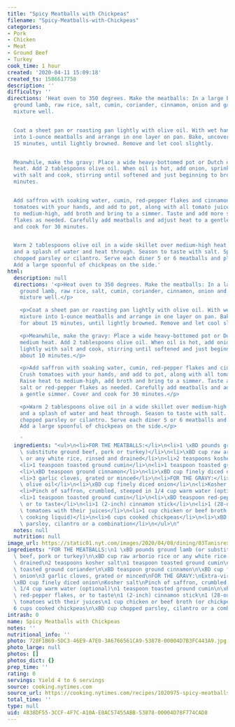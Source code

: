 ```yaml
---
title: "Spicy Meatballs with Chickpeas"
filename: "Spicy-Meatballs-with-Chickpeas"
categories:
- Pork
- Chicken
- Meat
- Ground Beef
- Turkey
cook_time: 1 hour
created: '2020-04-11 15:09:18'
created_ts: 1586617758
description: ''
difficulty: ''
directions: 'Heat oven to 350 degrees. Make the meatballs: In a large bowl, combine
  ground lamb, raw rice, salt, cumin, coriander, cinnamon, onion and garlic. Knead
  mixture well.


  Coat a sheet pan or roasting pan lightly with olive oil. With wet hands, form mixture
  into 1-ounce meatballs and arrange in one layer on pan. Bake, uncovered, for about
  15 minutes, until lightly browned. Remove and let cool slightly.


  Meanwhile, make the gravy: Place a wide heavy-bottomed pot or Dutch oven over medium
  heat. Add 2 tablespoons olive oil. When oil is hot, add onion, sprinkle lightly
  with salt and cook, stirring until softened and just beginning to brown, about 10
  minutes.


  Add saffron with soaking water, cumin, red-pepper flakes and cinnamon stick. Crush
  tomatoes with your hands, and add to pot, along with all tomato juices. Raise heat
  to medium-high, add broth and bring to a simmer. Taste and add more salt or red-pepper
  flakes as needed. Carefully add meatballs and adjust heat to a gentle simmer. Cover
  and cook for 30 minutes.


  Warm 2 tablespoons olive oil in a wide skillet over medium-high heat. Add chickpeas
  and a splash of water and heat through. Season to taste with salt. Sprinkle with
  chopped parsley or cilantro. Serve each diner 5 or 6 meatballs and plenty of gravy.
  Add a large spoonful of chickpeas on the side.'
html:
  description: null
  directions: '<p>Heat oven to 350 degrees. Make the meatballs: In a large bowl, combine
    ground lamb, raw rice, salt, cumin, coriander, cinnamon, onion and garlic. Knead
    mixture well.</p>

    <p>Coat a sheet pan or roasting pan lightly with olive oil. With wet hands, form
    mixture into 1-ounce meatballs and arrange in one layer on pan. Bake, uncovered,
    for about 15 minutes, until lightly browned. Remove and let cool slightly.</p>

    <p>Meanwhile, make the gravy: Place a wide heavy-bottomed pot or Dutch oven over
    medium heat. Add 2 tablespoons olive oil. When oil is hot, add onion, sprinkle
    lightly with salt and cook, stirring until softened and just beginning to brown,
    about 10 minutes.</p>

    <p>Add saffron with soaking water, cumin, red-pepper flakes and cinnamon stick.
    Crush tomatoes with your hands, and add to pot, along with all tomato juices.
    Raise heat to medium-high, add broth and bring to a simmer. Taste and add more
    salt or red-pepper flakes as needed. Carefully add meatballs and adjust heat to
    a gentle simmer. Cover and cook for 30 minutes.</p>

    <p>Warm 2 tablespoons olive oil in a wide skillet over medium-high heat. Add chickpeas
    and a splash of water and heat through. Season to taste with salt. Sprinkle with
    chopped parsley or cilantro. Serve each diner 5 or 6 meatballs and plenty of gravy.
    Add a large spoonful of chickpeas on the side.</p>

    '
  ingredients: "<ul>\n<li>FOR THE MEATBALLS:</li>\n<li>1 \xBD pounds ground lamb (or\
    \ substitute ground beef, pork or turkey)</li>\n<li>\xBD cup raw arborio rice\
    \ or any white rice, rinsed and drained</li>\n<li>2 teaspoons kosher salt</li>\n\
    <li>1 teaspoon toasted ground cumin</li>\n<li>1 teaspoon toasted ground coriander</li>\n\
    <li>\xBD teaspoon ground cinnamon</li>\n<li>\xBD cup finely diced onion</li>\n\
    <li>3 garlic cloves, grated or minced</li>\n<li>FOR THE GRAVY:</li>\n<li>Extra-virgin\
    \ olive oil</li>\n<li>\xBD cup finely diced onion</li>\n<li>Kosher salt</li>\n\
    <li>Pinch of saffron, crumbled, steeped in 1/4 cup warm water (optional)</li>\n\
    <li>1 teaspoon toasted ground cumin</li>\n<li>\xBD teaspoon red-pepper flakes,\
    \ or to taste</li>\n<li>1 (2-inch) cinnamon stick</li>\n<li>1 (28-ounce) can plum\
    \ tomatoes with their juices</li>\n<li>1 cup chicken or beef broth (or chickpea\
    \ cooking liquid)</li>\n<li>6 cups cooked chickpeas</li>\n<li>\xBD cup chopped\
    \ parsley, cilantro or a combination</li>\n</ul>\n"
  notes: null
  nutrition: null
image_url: https://static01.nyt.com/images/2020/04/08/dining/03Tanisrex-meatballs/merlin_171108054_b5f9159b-9d08-4188-88bc-d28d2dcc3ea1-articleLarge.jpg
ingredients: "FOR THE MEATBALLS:\n1 \xBD pounds ground lamb (or substitute ground\
  \ beef, pork or turkey)\n\xBD cup raw arborio rice or any white rice, rinsed and\
  \ drained\n2 teaspoons kosher salt\n1 teaspoon toasted ground cumin\n1 teaspoon\
  \ toasted ground coriander\n\xBD teaspoon ground cinnamon\n\xBD cup finely diced\
  \ onion\n3 garlic cloves, grated or minced\nFOR THE GRAVY:\nExtra-virgin olive oil\n\
  \xBD cup finely diced onion\nKosher salt\nPinch of saffron, crumbled, steeped in\
  \ 1/4 cup warm water (optional)\n1 teaspoon toasted ground cumin\n\xBD teaspoon\
  \ red-pepper flakes, or to taste\n1 (2-inch) cinnamon stick\n1 (28-ounce) can plum\
  \ tomatoes with their juices\n1 cup chicken or beef broth (or chickpea cooking liquid)\n\
  6 cups cooked chickpeas\n\xBD cup chopped parsley, cilantro or a combination"
intrash: 0
name: Spicy Meatballs with Chickpeas
notes: ''
nutritional_info: ''
photo: 728F1B69-5DC3-46E9-A7E0-3A6766561CA9-53878-00004D7B3FC443A9.jpg
photo_large: null
photos: []
photos_dict: {}
prep_time: ''
rating: 0
servings: Yield 4 to 6 servings
source: cooking.nytimes.com
source_url: https://cooking.nytimes.com/recipes/1020975-spicy-meatballs-with-chickpeas?campaign_id=58&em_pos=medium&emc=edit_ck_20200411&instance_id=17545&nl=cooking&nl_art=4&ref=headline&regi_id=66130213&segment_id=24805&te=1&user_id=395abe2366af6455c19c9a60f1d308e8
total_time: ''
type: null
uid: 4838DF55-3CCF-4F7C-A10A-E8AC57455ABB-53878-00004D78F774CAD8
---
```

